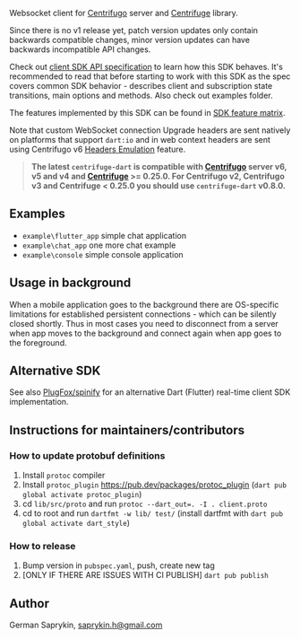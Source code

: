 Websocket client for [Centrifugo](https://github.com/centrifugal/centrifugo) server and [Centrifuge](https://github.com/centrifugal/centrifuge) library. 

Since there is no v1 release yet, patch version updates only contain backwards compatible changes, minor version updates can have backwards incompatible API changes.

Check out [client SDK API specification](https://centrifugal.dev/docs/transports/client_api) to learn how this SDK behaves. It's recommended to read that before starting to work with this SDK as the spec covers common SDK behavior - describes client and subscription state transitions, main options and methods. Also check out examples folder.

The features implemented by this SDK can be found in [SDK feature matrix](https://centrifugal.dev/docs/transports/client_sdk#sdk-feature-matrix).

Note that custom WebSocket connection Upgrade headers are sent natively on platforms that support `dart:io` and in web context headers are sent using Centrifugo v6 [Headers Emulation](https://centrifugal.dev/blog/2025/01/16/centrifugo-v6-released#headers-emulation) feature.

> **The latest `centrifuge-dart` is compatible with [Centrifugo](https://github.com/centrifugal/centrifugo) server v6, v5 and v4 and [Centrifuge](https://github.com/centrifugal/centrifuge) >= 0.25.0. For Centrifugo v2, Centrifugo v3 and Centrifuge < 0.25.0 you should use `centrifuge-dart` v0.8.0.**

## Examples

* `example\flutter_app` simple chat application
* `example\chat_app` one more chat example
* `example\console` simple console application

## Usage in background

When a mobile application goes to the background there are OS-specific limitations for established persistent connections - which can be silently closed shortly. Thus in most cases you need to disconnect from a server when app moves to the background and connect again when app goes to the foreground.

## Alternative SDK

See also [PlugFox/spinify](https://github.com/PlugFox/spinify) for an alternative Dart (Flutter) real-time client SDK implementation.

## Instructions for maintainers/contributors

### How to update protobuf definitions

1) Install `protoc` compiler
2) Install `protoc_plugin` https://pub.dev/packages/protoc_plugin (`dart pub global activate protoc_plugin`)
3) cd `lib/src/proto` and run `protoc --dart_out=. -I . client.proto`
4) cd to root and run `dartfmt -w lib/ test/` (install dartfmt with `dart pub global activate dart_style`)

### How to release

1) Bump version in `pubspec.yaml`, push, create new tag
2) [ONLY IF THERE ARE ISSUES WITH CI PUBLISH] `dart pub publish`

## Author

German Saprykin, saprykin.h@gmail.com
